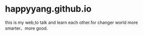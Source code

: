 # happyyang.github.io
this is my web,to talk and learn each other.for changer world more smarter、more good.
